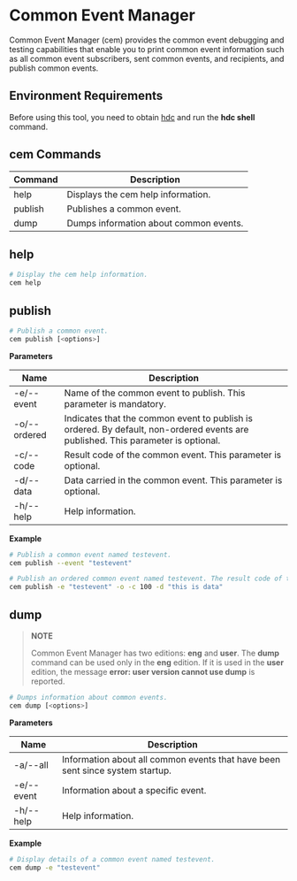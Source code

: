 # Common Event Manager

<!--Kit: Notification Kit-->
<!--Subsystem: Notification-->
<!--Owner: @peixu-->
<!--Designer: @dongqingran; @wulong158-->
<!--Tester: @wanghong1997-->
<!--Adviser: @fang-jinxu-->

Common Event Manager (cem) provides the common event debugging and testing capabilities that enable you to print common event information such as all common event subscribers, sent common events, and recipients, and publish common events.

## Environment Requirements

Before using this tool, you need to obtain [hdc](../dfx/hdc.md) and run the **hdc shell** command.

## cem Commands

| Command| Description|
| ---- | --- |
| help | Displays the cem help information.|
| publish | Publishes a common event.|
| dump | Dumps information about common events.|

## help

  ```bash
  # Display the cem help information.
  cem help
  ```

## publish

  ```bash
  # Publish a common event.
  cem publish [<options>]
  ```

  **Parameters**

  | Name        | Description                                   |
  | ------------ | ------------------------------------------ |
  | -e/--event   | Name of the common event to publish. This parameter is mandatory.                    |
  | -o/--ordered | Indicates that the common event to publish is ordered. By default, non-ordered events are published. This parameter is optional.    |
  | -c/--code    | Result code of the common event. This parameter is optional.                  |
  | -d/--data    | Data carried in the common event. This parameter is optional.                |
  | -h/--help    | Help information.                                |

  **Example**

  ```bash
  # Publish a common event named testevent.
  cem publish --event "testevent"
  ```
  
  ```bash
  # Publish an ordered common event named testevent. The result code of the event is 100 and the data carried is "this is data".
  cem publish -e "testevent" -o -c 100 -d "this is data"
  ```

## dump

> **NOTE**
> 
> Common Event Manager has two editions: **eng** and **user**. The **dump** command can be used only in the **eng** edition. If it is used in the **user** edition, the message **error: user version cannot use dump** is reported.

  ```bash
  # Dumps information about common events.
  cem dump [<options>]
  ```

  **Parameters**

  | Name      | Description                                    |
  | ---------- | -------------------------------------------- |
  | -a/--all   | Information about all common events that have been sent since system startup.|
  | -e/--event | Information about a specific event.                  |
  | -h/--help  | Help information.                                    |

  **Example**

  ```bash
  # Display details of a common event named testevent.
  cem dump -e "testevent"
  ```
